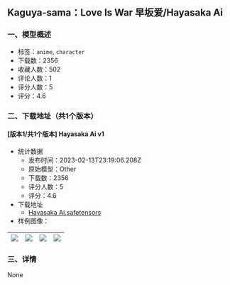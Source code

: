 ## Kaguya-sama：Love Is War  早坂爱/Hayasaka Ai
### 一、模型概述

- 标签：`anime`, `character`
- 下载数：2356
- 收藏人数：502
- 评论人数：1
- 评分人数：5
- 评分：4.6

### 二、下载地址（共1个版本）

#### [版本1/共1个版本] Hayasaka Ai v1

- 统计数据
  - 发布时间：2023-02-13T23:19:06.208Z
  - 原始模型：Other
  - 下载数：2356
  - 评分人数：5
  - 评分：4.6
- 下载地址
  - [Hayasaka Ai.safetensors](https://civitai.com/api/download/models/10161)
- 样例图像：

| <img src="https://image.civitai.com/xG1nkqKTMzGDvpLrqFT7WA/675da5b3-aaf2-4f8d-5494-3b2defa04200/width=450/99303.jpeg" /> | <img src="https://image.civitai.com/xG1nkqKTMzGDvpLrqFT7WA/f05158db-7fe4-4c72-bde5-be398ca20800/width=450/99307.jpeg" /> | <img src="https://image.civitai.com/xG1nkqKTMzGDvpLrqFT7WA/a116c810-af92-4b9e-7487-799ced123800/width=450/99306.jpeg" /> | <img src="https://image.civitai.com/xG1nkqKTMzGDvpLrqFT7WA/d676af76-24cc-44dc-ff7d-3785fb9d7e00/width=450/99305.jpeg" /> |
| ---- | ---- | ---- | ---- |


### 三、详情
None